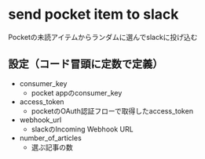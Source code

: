 send pocket item to slack
===
Pocketの未読アイテムからランダムに選んでslackに投げ込む

## 設定（コード冒頭に定数で定義）
- consumer_key
    + pocket appのconsumer_key
- access_token
    + pocketのOAuth認証フローで取得したaccess_token
- webhook_url
    + slackのIncoming Webhook URL
- number_of_articles
    + 選ぶ記事の数
